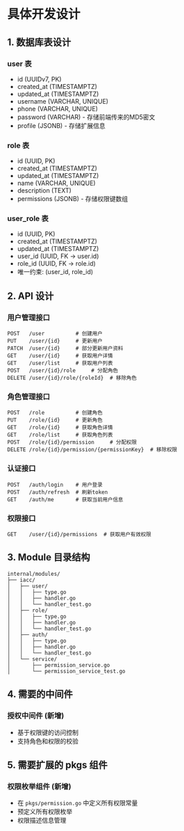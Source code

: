 # 具体开发设计

## 1. 数据库表设计

### user 表
- id (UUIDv7, PK)
- created_at (TIMESTAMPTZ)
- updated_at (TIMESTAMPTZ)  
- username (VARCHAR, UNIQUE)
- phone (VARCHAR, UNIQUE)
- password (VARCHAR) - 存储前端传来的MD5密文
- profile (JSONB) - 存储扩展信息

### role 表
- id (UUID, PK)
- created_at (TIMESTAMPTZ)
- updated_at (TIMESTAMPTZ)
- name (VARCHAR, UNIQUE)
- description (TEXT)
- permissions (JSONB) - 存储权限键数组

### user_role 表
- id (UUID, PK)
- created_at (TIMESTAMPTZ)
- updated_at (TIMESTAMPTZ)
- user_id (UUID, FK → user.id)
- role_id (UUID, FK → role.id)
- 唯一约束: (user_id, role_id)

## 2. API 设计

### 用户管理接口
```
POST   /user          # 创建用户
PUT    /user/{id}     # 更新用户
PATCH  /user/{id}     # 部分更新用户资料
GET    /user/{id}     # 获取用户详情
GET    /user/list     # 获取用户列表
POST   /user/{id}/role     # 分配角色
DELETE /user/{id}/role/{roleId}  # 移除角色
```

### 角色管理接口
```
POST   /role          # 创建角色
PUT    /role/{id}     # 更新角色
GET    /role/{id}     # 获取角色详情
GET    /role/list     # 获取角色列表
POST   /role/{id}/permission     # 分配权限
DELETE /role/{id}/permission/{permissionKey}  # 移除权限
```

### 认证接口
```
POST   /auth/login    # 用户登录
POST   /auth/refresh  # 刷新token
GET    /auth/me       # 获取当前用户信息
```

### 权限接口
```
GET    /user/{id}/permissions  # 获取用户有效权限
```

## 3. Module 目录结构

```
internal/modules/
├── iacc/
│   ├── user/
│   │   ├── type.go
│   │   ├── handler.go
│   │   └── handler_test.go
│   ├── role/
│   │   ├── type.go
│   │   ├── handler.go
│   │   └── handler_test.go
│   ├── auth/
│   │   ├── type.go
│   │   ├── handler.go
│   │   └── handler_test.go
│   └── service/
│       ├── permission_service.go
│       └── permission_service_test.go
```

## 4. 需要的中间件

### 授权中间件 (新增)
- 基于权限键的访问控制
- 支持角色和权限的校验

## 5. 需要扩展的 pkgs 组件

### 权限枚举组件 (新增)
- 在 `pkgs/permission.go` 中定义所有权限常量
- 预定义所有权限枚举
- 权限描述信息管理
